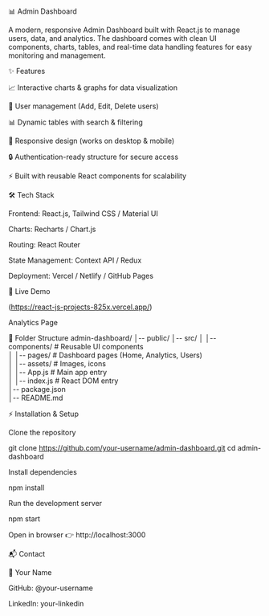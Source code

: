 📊 Admin Dashboard

A modern, responsive Admin Dashboard built with React.js to manage users, data, and analytics. The dashboard comes with clean UI components, charts, tables, and real-time data handling features for easy monitoring and management.

✨ Features

📈 Interactive charts & graphs for data visualization

👥 User management (Add, Edit, Delete users)

📊 Dynamic tables with search & filtering

🎨 Responsive design (works on desktop & mobile)

🔒 Authentication-ready structure for secure access

⚡ Built with reusable React components for scalability

🛠️ Tech Stack

Frontend: React.js, Tailwind CSS / Material UI

Charts: Recharts / Chart.js

Routing: React Router

State Management: Context API / Redux

Deployment: Vercel / Netlify / GitHub Pages

🚀 Live Demo

(https://react-js-projects-825x.vercel.app/)

Analytics Page

📂 Folder Structure
admin-dashboard/
│-- public/
│-- src/
│   │-- components/    # Reusable UI components  
│   │-- pages/         # Dashboard pages (Home, Analytics, Users)  
│   │-- assets/        # Images, icons  
│   │-- App.js         # Main app entry  
│   │-- index.js       # React DOM entry  
│-- package.json  
│-- README.md  

⚡ Installation & Setup

Clone the repository

git clone https://github.com/your-username/admin-dashboard.git
cd admin-dashboard


Install dependencies

npm install


Run the development server

npm start


Open in browser 👉 http://localhost:3000

📬 Contact

👤 Your Name

GitHub: @your-username

LinkedIn: your-linkedin
